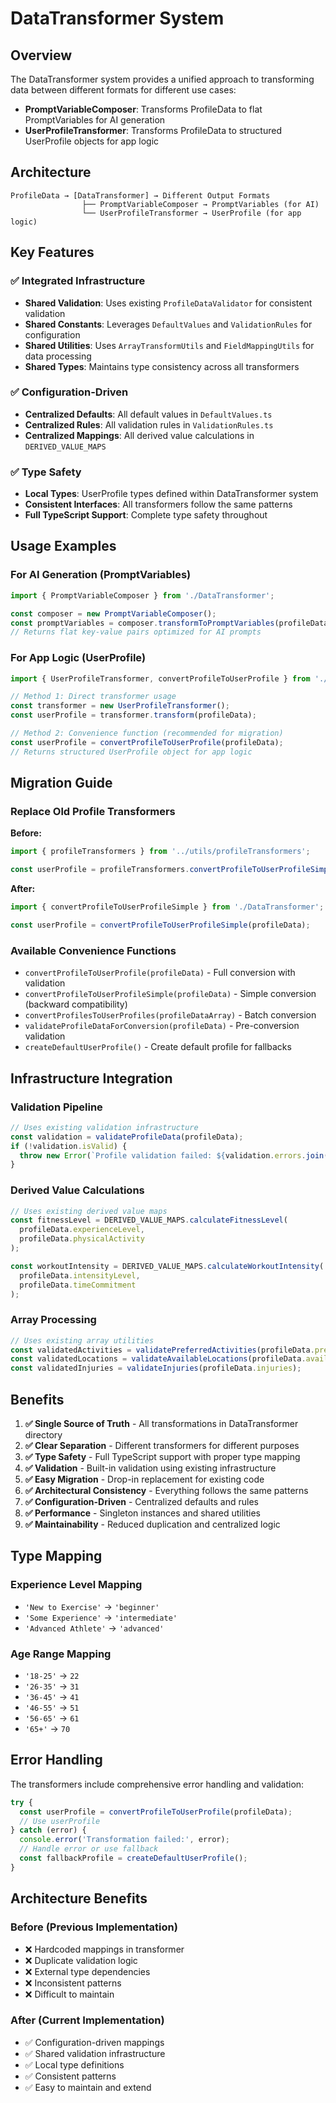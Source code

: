 # DataTransformer System

## Overview

The DataTransformer system provides a unified approach to transforming data between different formats for different use cases:

- **PromptVariableComposer**: Transforms ProfileData to flat PromptVariables for AI generation
- **UserProfileTransformer**: Transforms ProfileData to structured UserProfile objects for app logic

## Architecture

```
ProfileData → [DataTransformer] → Different Output Formats
                ├── PromptVariableComposer → PromptVariables (for AI)
                └── UserProfileTransformer → UserProfile (for app logic)
```

## Key Features

### ✅ **Integrated Infrastructure**
- **Shared Validation**: Uses existing `ProfileDataValidator` for consistent validation
- **Shared Constants**: Leverages `DefaultValues` and `ValidationRules` for configuration
- **Shared Utilities**: Uses `ArrayTransformUtils` and `FieldMappingUtils` for data processing
- **Shared Types**: Maintains type consistency across all transformers

### ✅ **Configuration-Driven**
- **Centralized Defaults**: All default values in `DefaultValues.ts`
- **Centralized Rules**: All validation rules in `ValidationRules.ts`
- **Centralized Mappings**: All derived value calculations in `DERIVED_VALUE_MAPS`

### ✅ **Type Safety**
- **Local Types**: UserProfile types defined within DataTransformer system
- **Consistent Interfaces**: All transformers follow the same patterns
- **Full TypeScript Support**: Complete type safety throughout

## Usage Examples

### For AI Generation (PromptVariables)

```typescript
import { PromptVariableComposer } from './DataTransformer';

const composer = new PromptVariableComposer();
const promptVariables = composer.transformToPromptVariables(profileData, workoutData);
// Returns flat key-value pairs optimized for AI prompts
```

### For App Logic (UserProfile)

```typescript
import { UserProfileTransformer, convertProfileToUserProfile } from './DataTransformer';

// Method 1: Direct transformer usage
const transformer = new UserProfileTransformer();
const userProfile = transformer.transform(profileData);

// Method 2: Convenience function (recommended for migration)
const userProfile = convertProfileToUserProfile(profileData);
// Returns structured UserProfile object for app logic
```

## Migration Guide

### Replace Old Profile Transformers

**Before:**
```typescript
import { profileTransformers } from '../utils/profileTransformers';

const userProfile = profileTransformers.convertProfileToUserProfileSimple(profileData);
```

**After:**
```typescript
import { convertProfileToUserProfileSimple } from './DataTransformer';

const userProfile = convertProfileToUserProfileSimple(profileData);
```

### Available Convenience Functions

- `convertProfileToUserProfile(profileData)` - Full conversion with validation
- `convertProfileToUserProfileSimple(profileData)` - Simple conversion (backward compatibility)
- `convertProfilesToUserProfiles(profileDataArray)` - Batch conversion
- `validateProfileDataForConversion(profileData)` - Pre-conversion validation
- `createDefaultUserProfile()` - Create default profile for fallbacks

## Infrastructure Integration

### Validation Pipeline
```typescript
// Uses existing validation infrastructure
const validation = validateProfileData(profileData);
if (!validation.isValid) {
  throw new Error(`Profile validation failed: ${validation.errors.join(', ')}`);
}
```

### Derived Value Calculations
```typescript
// Uses existing derived value maps
const fitnessLevel = DERIVED_VALUE_MAPS.calculateFitnessLevel(
  profileData.experienceLevel,
  profileData.physicalActivity
);

const workoutIntensity = DERIVED_VALUE_MAPS.calculateWorkoutIntensity(
  profileData.intensityLevel,
  profileData.timeCommitment
);
```

### Array Processing
```typescript
// Uses existing array utilities
const validatedActivities = validatePreferredActivities(profileData.preferredActivities);
const validatedLocations = validateAvailableLocations(profileData.availableLocations);
const validatedInjuries = validateInjuries(profileData.injuries);
```

## Benefits

1. **✅ Single Source of Truth** - All transformations in DataTransformer directory
2. **✅ Clear Separation** - Different transformers for different purposes
3. **✅ Type Safety** - Full TypeScript support with proper type mapping
4. **✅ Validation** - Built-in validation using existing infrastructure
5. **✅ Easy Migration** - Drop-in replacement for existing code
6. **✅ Architectural Consistency** - Everything follows the same patterns
7. **✅ Configuration-Driven** - Centralized defaults and rules
8. **✅ Performance** - Singleton instances and shared utilities
9. **✅ Maintainability** - Reduced duplication and centralized logic

## Type Mapping

### Experience Level Mapping
- `'New to Exercise'` → `'beginner'`
- `'Some Experience'` → `'intermediate'`
- `'Advanced Athlete'` → `'advanced'`

### Age Range Mapping
- `'18-25'` → `22`
- `'26-35'` → `31`
- `'36-45'` → `41`
- `'46-55'` → `51`
- `'56-65'` → `61`
- `'65+'` → `70`

## Error Handling

The transformers include comprehensive error handling and validation:

```typescript
try {
  const userProfile = convertProfileToUserProfile(profileData);
  // Use userProfile
} catch (error) {
  console.error('Transformation failed:', error);
  // Handle error or use fallback
  const fallbackProfile = createDefaultUserProfile();
}
```

## Architecture Benefits

### Before (Previous Implementation)
- ❌ Hardcoded mappings in transformer
- ❌ Duplicate validation logic
- ❌ External type dependencies
- ❌ Inconsistent patterns
- ❌ Difficult to maintain

### After (Current Implementation)
- ✅ Configuration-driven mappings
- ✅ Shared validation infrastructure
- ✅ Local type definitions
- ✅ Consistent patterns
- ✅ Easy to maintain and extend 